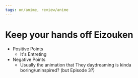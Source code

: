 ```yaml
---
tags: on/anime, review/anime
---
```

# Keep your hands off Eizouken

- Positive Points
  - It's Entreting
- Negative Points
  - Usually the animation that They daydreaming is kinda boring/uninspired? (but Episode 3?)
